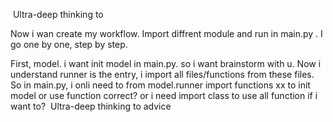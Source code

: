  Ultra-deep thinking to      














Now i wan create my workflow. Import diffrent module and run in main.py .
I go one by one, step by step.

First, model. i want init model in main.py.
so i want brainstorm with u. 
Now i understand runner is the entry, i import all files/functions from these files.
So in main.py, i onli need to from model.runner import functions xx to init model or use function correct? or i need import class to use all function if i want to?  Ultra-deep thinking to advice



